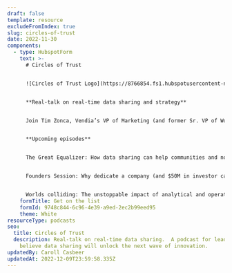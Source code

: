 ```yaml
---
draft: false
template: resource
excludeFromIndex: true
slug: circles-of-trust
date: 2022-11-30
components:
  - type: HubspotForm
    text: >-
      # Circles of Trust


      ![Circles of Trust Logo](https://8766854.fs1.hubspotusercontent-na1.net/hubfs/8766854/Circles%20of%20Trust/Circles%20of%20Trust%20Logo.png)


      **Real-talk on real-time data sharing and strategy**


      Join Tim Zonca, Vendia’s VP of Marketing (and former Sr. VP of Worldwide Marketing at Puppet and CEO at Stackery), as he hosts our inaugural season of the podcast Circles of Trust: Real talk on real-time data sharing.


      **Upcoming episodes**


      The Great Equalizer: How data sharing can help communities and nonprofits overcome social inequities with [Meme Styles](https://atxwoman.com/i-am-austin-woman-meme-styles/)


      Founders Session: Why dedicate a company (and $50M in investor cash) to real-time data sharing solutions? with [Shruthi Rao](https://www.linkedin.com/in/shruthirao/) and [Tim Wagner](https://www.linkedin.com/in/timawagner/)


      Worlds colliding: The unstoppable impact of analytical and operational data sharing at scale with [Erin Kelly](https://www.linkedin.com/in/erinannkelly/) (SVP of Enterprise Solutions & Strategy, Kraft Analytics Group) and [Francine Klein](https://www.linkedin.com/in/francine-klein-31a99834/) (Sr. Solutions Architect, Vendia)
    formTitle: Get on the list
    formId: 9748c844-6c96-4e39-a9ed-2ec2b99eed95
    theme: White
resourceType: podcasts
seo:
  title: Circles of Trust
  description: Real-talk on real-time data sharing.  A podcast for leaders that
    believe data sharing will unlock the next wave of innovation.
updatedBy: Caroll Casbeer
updatedAt: 2022-12-09T23:59:58.335Z
---
```

